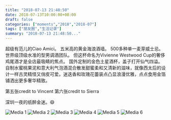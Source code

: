 ```yaml
---
title: "2018-07-13 21:48:50"
date: 2018-07-13T10:00:00+08:00
draft: false
categories: ["moments","2018","2018-07"]
tags: ["朋友圈","生活记录"]
summary: "2018-07-13 21:48:50..."
---
```


超级有范儿的Ciao Amici。
五米高的黄金海浪酒墙。
500多种单一麦芽威士忌。
世界级顶级水准的型男调酒团队。
但这杯命名为Vivienne Westwood Cup的奢侈鸡尾酒才是全店最吸睛的焦点。
国外定制的金色土星酒杯，盖子打开仙气四溢。自制水蜜桃果泥和意大利气泡酒混合散发甜蜜柔和又清新的滋味，就像西太后的设计一样古灵精怪又俏皮可爱。迷迭香和玫瑰花蕾装点凸显浪漫优雅，点点食用金箔铺洒出更多奢华精致。

第五张credit to Vincent
第六张credit to Sierra

深圳一夜的纸醉金迷。😄

![Media 1](/Moments/photos/2018-07-13/201807132148500.jpg)
![Media 2](/Moments/photos/2018-07-13/201807132148501.jpg)
![Media 3](/Moments/photos/2018-07-13/201807132148502.jpg)
![Media 4](/Moments/photos/2018-07-13/201807132148503.jpg)
![Media 5](/Moments/photos/2018-07-13/201807132148504.jpg)
![Media 6](/Moments/photos/2018-07-13/201807132148505.jpg)

